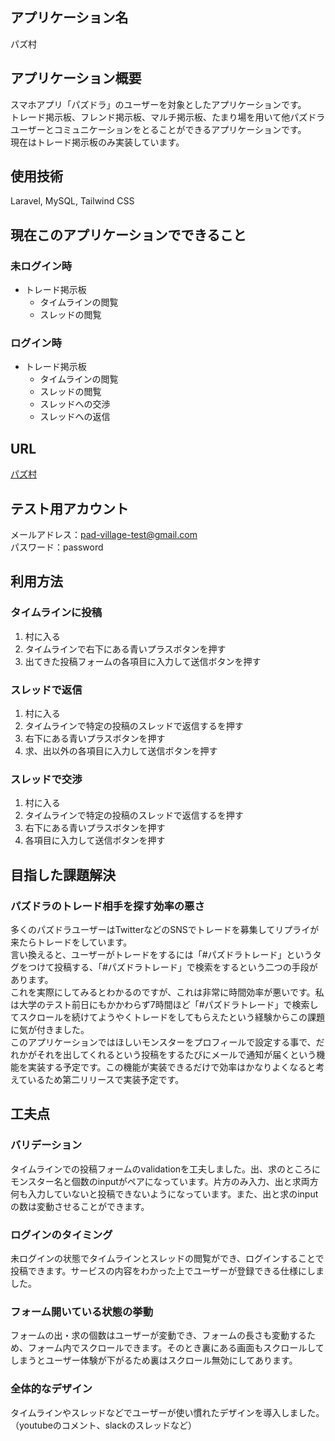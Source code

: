 ## アプリケーション名
パズ村

## アプリケーション概要
スマホアプリ「パズドラ」のユーザーを対象としたアプリケーションです。  
トレード掲示板、フレンド掲示板、マルチ掲示板、たまり場を用いて他パズドラユーザーとコミュニケーションをとることができるアプリケーションです。  
現在はトレード掲示板のみ実装しています。

## 使用技術
Laravel, MySQL, Tailwind CSS

## 現在このアプリケーションでできること
### 未ログイン時
- トレード掲示板
  - タイムラインの閲覧
  - スレッドの閲覧

### ログイン時
- トレード掲示板
  - タイムラインの閲覧
  - スレッドの閲覧
  - スレッドへの交渉
  - スレッドへの返信

## URL
[パズ村](https://pad-village.herokuapp.com)

## テスト用アカウント
メールアドレス：pad-village-test@gmail.com  
パスワード：password

## 利用方法
### タイムラインに投稿
1. 村に入る
2. タイムラインで右下にある青いプラスボタンを押す
3. 出てきた投稿フォームの各項目に入力して送信ボタンを押す

### スレッドで返信
1. 村に入る
2. タイムラインで特定の投稿のスレッドで返信するを押す
3. 右下にある青いプラスボタンを押す
4. 求、出以外の各項目に入力して送信ボタンを押す

### スレッドで交渉
1. 村に入る
2. タイムラインで特定の投稿のスレッドで返信するを押す
3. 右下にある青いプラスボタンを押す
4. 各項目に入力して送信ボタンを押す

## 目指した課題解決
### パズドラのトレード相手を探す効率の悪さ  
多くのパズドラユーザーはTwitterなどのSNSでトレードを募集してリプライが来たらトレードをしています。  
言い換えると、ユーザーがトレードをするには「#パズドラトレード」というタグをつけて投稿する、「#パズドラトレード」で検索をするという二つの手段があります。  
これを実際にしてみるとわかるのですが、これは非常に時間効率が悪いです。私は大学のテスト前日にもかかわらず7時間ほど「#パズドラトレード」で検索してスクロールを続けてようやくトレードをしてもらえたという経験からこの課題に気が付きました。  
このアプリケーションではほしいモンスターをプロフィールで設定する事で、だれかがそれを出してくれるという投稿をするたびにメールで通知が届くという機能を実装する予定です。この機能が実装できるだけで効率はかなりよくなると考えているため第二リリースで実装予定です。

## 工夫点
### バリデーション  
タイムラインでの投稿フォームのvalidationを工夫しました。出、求のところにモンスター名と個数のinputがペアになっています。片方のみ入力、出と求両方何も入力していないと投稿できないようになっています。また、出と求のinputの数は変動させることができます。

### ログインのタイミング  
未ログインの状態でタイムラインとスレッドの閲覧ができ、ログインすることで投稿できます。サービスの内容をわかった上でユーザーが登録できる仕様にしました。

### フォーム開いている状態の挙動  
フォームの出・求の個数はユーザーが変動でき、フォームの長さも変動するため、フォーム内でスクロールできます。そのとき裏にある画面もスクロールしてしまうとユーザー体験が下がるため裏はスクロール無効にしてあります。

### 全体的なデザイン
タイムラインやスレッドなどでユーザーが使い慣れたデザインを導入しました。（youtubeのコメント、slackのスレッドなど）
